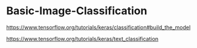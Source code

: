 # Basic-Image-Classification


https://www.tensorflow.org/tutorials/keras/classification#build_the_model

https://www.tensorflow.org/tutorials/keras/text_classification
